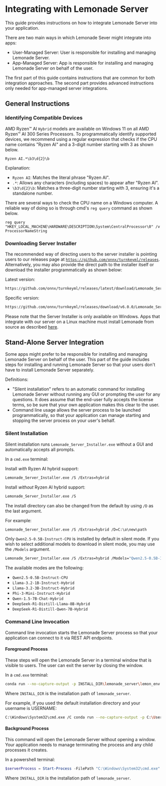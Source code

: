 # Integrating with Lemonade Server

This guide provides instructions on how to integrate Lemonade Server into your application.

There are two main ways in which Lemonade Sever might integrate into apps:
* User-Managed Server: User is responsible for installing and managing Lemonade Server.
* App-Managed Server: App is responsible for installing and managing Lemonade Server on behalf of the user.

The first part of this guide contains instructions that are common for both integration approaches. The second part provides advanced instructions only needed for app-managed server integrations.

## General Instructions


### Identifying Compatible Devices

AMD Ryzen™ AI `Hybrid` models are available on Windows 11 on all AMD Ryzen™ AI 300 Series Processors. To programmatically identify supported devices, we recommend using a regular expression that checks if the CPU name contains "Ryzen AI" and a 3-digit number starting with 3 as shown below.

```
Ryzen AI.*\b3\d{2}\b
```

Explanation:
- `Ryzen AI`: Matches the literal phrase "Ryzen AI".
- `.*`: Allows any characters (including spaces) to appear after "Ryzen AI".
- `\b3\d{2}\b`: Matches a three-digit number starting with 3, ensuring it's a standalone number.

There are several ways to check the CPU name on a Windows computer. A reliable way of doing so is through cmd's `reg query` command as shown below.

```
reg query "HKEY_LOCAL_MACHINE\HARDWARE\DESCRIPTION\System\CentralProcessor\0" /v ProcessorNameString
```

### Downloading Server Installer

The recommended way of directing users to the server installer is pointing users to our releases page at [`https://github.com/onnx/turnkeyml/releases`](https://github.com/onnx/turnkeyml/releases). Alternatively, you may also provide the direct path to the installer itself or download the installer programmatically as shown below:


Latest version:

```bash
https://github.com/onnx/turnkeyml/releases/latest/download/Lemonade_Server_Installer.exe
```

Specific version:

```bash
https://github.com/onnx/turnkeyml/releases/download/v6.0.0/Lemonade_Server_Installer.exe
```

Please note that the Server Installer is only available on Windows. Apps that integrate with our server on a Linux machine must install Lemonade from source as described [here](https://github.com/onnx/turnkeyml/blob/main/docs/lemonade/getting_started.md#from-source-code).

## Stand-Alone Server Integration

Some apps might prefer to be responsible for installing and managing Lemonade Server on behalf of the user. This part of the guide includes steps for installing and running Lemonade Server so that your users don't have to install Lemonade Server separately.

Definitions:
- "Silent installation" refers to an automatic command for installing Lemonade Server without running any GUI or prompting the user for any questions. It does assume that the end-user fully accepts the license terms, so be sure that your own application makes this clear to the user.
- Command line usage allows the server process to be launched programmatically, so that your application can manage starting and stopping the server process on your user's behalf.

### Silent Installation

Silent installation runs `Lemonade_Server_Installer.exe` without a GUI and automatically accepts all prompts.

In a `cmd.exe` terminal:

Install *with* Ryzen AI hybrid support: 

```bash
Lemonade_Server_Installer.exe /S /Extras=hybrid
```

Install *without* Ryzen AI hybrid support:

```bash
Lemonade_Server_Installer.exe /S
```

The install directory can also be changed from the default by using `/D` as the last argument. 

For example: 

```bash
Lemonade_Server_Installer.exe /S /Extras=hybrid /D=C:\a\new\path
```

Only `Qwen2.5-0.5B-Instruct-CPU` is installed by default in silent mode. If you wish to select additional models to download in silent mode, you may use the `/Models` argument.

```bash
Lemonade_Server_Installer.exe /S /Extras=hybrid /Models="Qwen2.5-0.5B-Instruct-CPU Llama-3.2-1B-Instruct-Hybrid"
```

The available modes are the following:
* `Qwen2.5-0.5B-Instruct-CPU`
* `Llama-3.2-1B-Instruct-Hybrid`
* `Llama-3.2-3B-Instruct-Hybrid`
* `Phi-3-Mini-Instruct-Hybrid`
* `Qwen-1.5-7B-Chat-Hybrid`
* `DeepSeek-R1-Distill-Llama-8B-Hybrid`
* `DeepSeek-R1-Distill-Qwen-7B-Hybrid`

### Command Line Invocation

Command line invocation starts the Lemonade Server process so that your application can connect to it via REST API endpoints. 

#### Foreground Process

These steps will open the Lemonade Server in a terminal window that is visible to users. The user can exit the server by closing the window.

In a `cmd.exe` terminal:

```bash
conda run --no-capture-output -p INSTALL_DIR\lemonade_server\lemon_env lemonade serve
```

Where `INSTALL_DIR` is the installation path of `lemonade_server`. 

For example, if you used the default installation directory and your username is USERNAME: 

```bash
C:\Windows\System32\cmd.exe /C conda run --no-capture-output -p C:\Users\USERNAME\AppData\Local\lemonade_server\lemon_env lemonade serve
```

#### Background Process

This command will open the Lemonade Server without opening a window. Your application needs to manage terminating the process and any child processes it creates.

In a powershell terminal:

```powershell
$serverProcess = Start-Process -FilePath "C:\Windows\System32\cmd.exe" -ArgumentList "/C conda run --no-capture-output -p INSTALL_DIR\lemonade_server\lemon_env lemonade serve" -RedirectStandardOutput lemonade_out.txt -RedirectStandardError lemonade_err.txt -PassThru -NoNewWindow
```

Where `INSTALL_DIR` is the installation path of `lemonade_server`.
